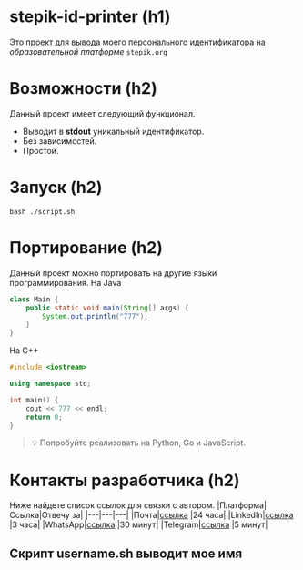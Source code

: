 # stepik-id-printer (h1)
Это проект для вывода моего персонального идентификатора на _образовательной платформе_ `stepik.org`
# Возможности (h2)
Данный проект имеет следующий функционал. 
- Выводит в **stdout** уникальный идентификатор. 
- Без зависимостей. 
- Простой. 
# Запуск (h2) 
```
bash ./script.sh 
```
# Портирование (h2) 
Данный проект можно портировать на другие языки программирования. 
На Java 
```Java
class Main {
    public static void main(String[] args) {
        System.out.println("777"); 
    }
} 
```
На C++
```C++ 
#include <iostream> 

using namespace std; 

int main() {
    cout << 777 << endl; 
    return 0; 
}
```
> :bulb: Попробуйте реализовать на Python, Go и JavaScript. 
# Контакты разработчика (h2)
Ниже найдете список ссылок для связки с автором. 
|Платформа|Ссылка|Отвечу за|
|---|---|---|
|Почта|[ссылка](https://github.com/be8ekk) |24 часа|
|LinkedIn|[ссылка](https://github.com/be8ekk) |3 часа|
|WhatsApp|[ссылка](https://github.com/be8ekk) |30 минут|
|Telegram|[ссылка](https://github.com/be8ekk) |5 минут|

## Скрипт **username.sh** выводит мое имя


